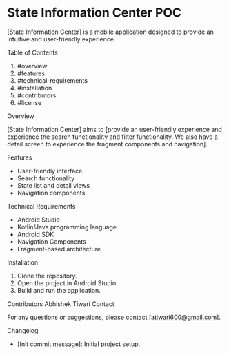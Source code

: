 # State Information Center POC

[State Information Center] is a mobile application designed to provide an intuitive and user-friendly experience.

Table of Contents

1. #overview
2. #features
3. #technical-requirements
4. #installation
5. #contributors
6. #license

Overview

[State Information Center] aims to [provide an user-friendly experience and experience the search functionality and filter functionality. We also have a detail screen to experience the fragment components and navigation].

Features

- User-friendly interface
- Search functionality
- State list and detail views
- Navigation components

Technical Requirements

- Android Studio
- Kotlin/Java programming language
- Android SDK
- Navigation Components
- Fragment-based architecture

Installation

1. Clone the repository.
2. Open the project in Android Studio.
3. Build and run the application.

Contributors
Abhishek Tiwari
Contact

For any questions or suggestions, please contact [atiwari600@gmail.com].

Changelog

- [Init commit message]: Initial project setup.
